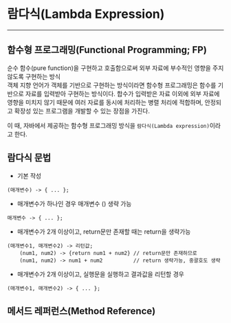 # 람다식(Lambda Expression)
___
## 함수형 프로그래밍(Functional Programming; FP)
순수 함수(pure function)을 구현하고 호출함으로써 외부 자료에 부수적인 영향을 주지 않도록 구현하는 방식  
객체 지향 언어가 객체를 기반으로 구현하는 방식이라면 함수형 프로그래밍은 함수를 기반으로 자료를 입력받아 구현하는 방식이다. 합수가 입력받은 자료 이외에 외부 자료에 영향을 미치지 않기 때문에 여러 자료를 동시에 처리하는 병렬 처리에 적합하며, 안정되고 확장성 있는 프로그램을 개발할 수 있는 장점을 가진다.  

이 때, 자바에서 제공하는 함수형 프로그래밍 방식을 `람다식(Lambda expression)`이라고 한다.

## 람다식 문법
* 기본 작성
```
(매개변수) -> { ... };
```
* 매개변수가 하나인 경우 매개변수 () 생략 가능  
```
매개변수 -> { ... };
```
* 매개변수가 2개 이상이고, return문만 존재할 때는 return을 생략가능
```
(매개변수1, 매개변수2) -> 리턴값;
	(num1, num2) -> {return num1 + num2} // return문만 존재하므로
	(num1, num2) -> num1 + num2          // return 생략가능, 중괄호도 생략
```
* 매개변수가 2개 이상이고, 실행문을 실행하고 결과값을 리턴할 경우
```
(매개변수1, 매개변수2) -> { ... };
```

## 메서드 레퍼런스(Method Reference)

